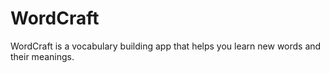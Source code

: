 # WordCraft

WordCraft is a vocabulary building app that helps you learn new words and their meanings. 
